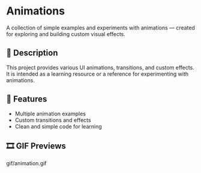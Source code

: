 # Animations

A collection of simple examples and experiments with animations — created for exploring and building custom visual effects.

## 📝 Description

This project provides various UI animations, transitions, and custom effects. It is intended as a learning resource or a reference for experimenting with animations.

## 🚀 Features

* Multiple animation examples
* Custom transitions and effects
* Clean and simple code for learning

## 🎞️ GIF Previews
gif/animation.gif
